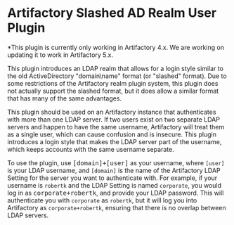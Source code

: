 Artifactory Slashed AD Realm User Plugin
========================================

*This plugin is currently only working in Artifactory 4.x. We are working on updating it to work in Artifactory 5.x.

This plugin introduces an LDAP realm that allows for a login style similar to
the old ActiveDirectory "domain\name" format (or "slashed" format). Due to some
restrictions of the Artifactory realm plugin system, this plugin does not
actually support the slashed format, but it does allow a similar format that has
many of the same advantages.

This plugin should be used on an Artifactory instance that authenticates with
more than one LDAP server. If two users exist on two separate LDAP servers and
happen to have the same username, Artifactory will treat them as a single user,
which can cause confusion and is insecure. This plugin introduces a login style
that makes the LDAP server part of the username, which keeps accounts with the
same username separate.

To use the plugin, use <kbd>[domain]+[user]</kbd> as your username, where
`[user]` is your LDAP username, and `[domain]` is the name of the Artifactory
LDAP Setting for the server you want to authenticate with. For example, if your
username is `robertk` and the LDAP Setting is named `corporate`, you would log
in as <kbd>corporate+robertk</kbd>, and provide your LDAP password. This will
authenticate you with `corporate` as `robertk`, but it will log you into
Artifactory as `corporate+robertk`, ensuring that there is no overlap between
LDAP servers.
